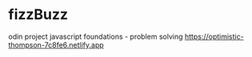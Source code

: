 # fizzBuzz
odin project
javascript foundations - problem solving
https://optimistic-thompson-7c8fe6.netlify.app
